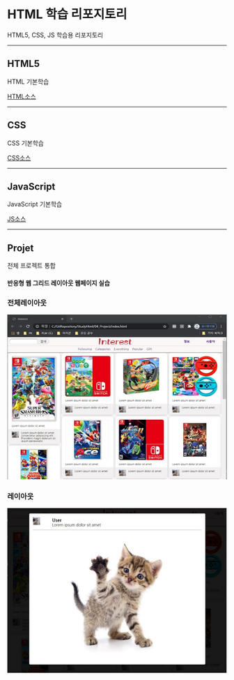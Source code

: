# HTML 학습 리포지토리
HTML5, CSS, JS 학습용 리포지토리

-------------------------------------

## HTML5
HTML 기본학습

[HTML소스](https://github.com/kg4543/StudyHtml/tree/main/01_HTML)

-------------------------------------

## CSS
CSS 기본학습

[CSS소스](https://github.com/kg4543/StudyHtml/tree/main/02_CSS)

-------------------------------------

## JavaScript
JavaScript 기본학습

[JS소스](https://github.com/kg4543/StudyHtml/tree/main/03_JavaScript)

-------------------------------------

## Projet
전체 프로젝트 통합

#### 반응형 웹 그리드 레이아웃 웹페이지 실습 

### 전체레이아웃
![결과1](/rf_images/Result_01.jpg "전체레이아웃")

### 레이아웃
![결과2](/rf_images/Result_02.jpg "팝업레이아웃")
